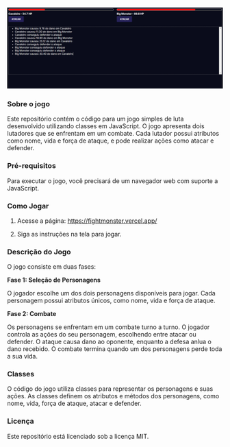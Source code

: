 ![Web Version](./assets/images/Design.png)

### Sobre o jogo

Este repositório contém o código para um jogo simples de luta desenvolvido utilizando classes em JavaScript. O jogo apresenta dois lutadores que se enfrentam em um combate. Cada lutador possui atributos como nome, vida e força de ataque, e pode realizar ações como atacar e defender.

### Pré-requisitos

Para executar o jogo, você precisará de um navegador web com suporte a JavaScript.

### Como Jogar

1. Acesse a página: https://fightmonster.vercel.app/


2. Siga as instruções na tela para jogar.

### Descrição do Jogo

O jogo consiste em duas fases:

**Fase 1: Seleção de Personagens**

O jogador escolhe um dos dois personagens disponíveis para jogar. Cada personagem possui atributos únicos, como nome, vida e força de ataque.

**Fase 2: Combate**

Os personagens se enfrentam em um combate turno a turno. O jogador controla as ações do seu personagem, escolhendo entre atacar ou defender. O ataque causa dano ao oponente, enquanto a defesa anlua o dano recebido. O combate termina quando um dos personagens perde toda a sua vida.

### Classes

O código do jogo utiliza classes para representar os personagens e suas ações. As classes definem os atributos e métodos dos personagens, como nome, vida, força de ataque, atacar e defender.

### Licença

Este repositório está licenciado sob a licença MIT.
